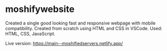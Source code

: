# moshifywebsite
Created a single good looking fast and responsive webpage with mobile compatibility.
Created from scratch using HTML and CSS in VSCode.
Used: HTML, CSS, JavaScript.

Live version: https://main--moshifiedservers.netlify.app/
